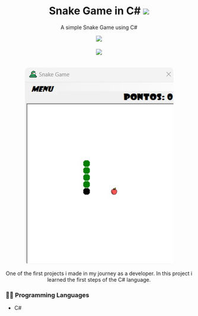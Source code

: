 <h1 align="center">Snake Game in C# <img src="https://img.shields.io/github/v/release/itsmenicky/Snake-Game-in-CSharp.svg?colorB=58839b"></h1>
<p align="center">A simple Snake Game using C#</p>
<div align=center><img src="https://img.shields.io/badge/c%23-%23239120.svg?style=for-the-badge&logo=c-sharp&logoColor=white"></div></br>
<div align=center><img src="http://ForTheBadge.com/images/badges/makes-people-smile.svg"></div>
<br/>
<p align="center">
<img style="border-radius: 10px" src="https://github.com/IsolatedThinker117/Snake-Game-in-CSharp/blob/main/img/SnakeGame.jpg">
</p>

<p align=center>One of the first projects i made in my journey as a developer. In this project i learned the first steps of the C# language.</p>

### 👨‍💻 Programming Languages

- C#

